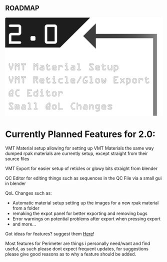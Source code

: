 ## ROADMAP
![Roadmap](assets/images/perimeter-roadmapv2.png)




# Currently Planned Features for 2.0:



VMT Material setup allowing for setting up VMT Materials the same way dumped rpak materials are currently setup, except straight from their source files

VMT Export for easier setup of reticles or glowy bits straight from blender

QC Editor for editing things such as sequences in the QC File via a small gui in blender

QoL Changes such as:
-   Automatic material setup setting up the images for a new rpak material from a folder
-   remaking the expot panel for better exporting and removing bugs
-   Error warnings on potential problems after export when pressing export
-   and more...


Got ideas for features? suggest them [Here](https://github.com/EM4Volts/Perimeter/pulls)!

Most features for Perimeter are things i personally need/want and find useful, as such please dont expect frequent updates, for suggestions please give good reasons as to why a feature should be added.


